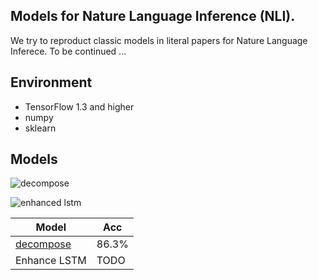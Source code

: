 ## Models for Nature Language Inference (NLI).

We try to reproduct classic models in literal papers for Nature Language Inferece. 
To be continued ...

## Environment
- TensorFlow 1.3 and higher
- numpy
- sklearn

## Models

![decompose](https://user-images.githubusercontent.com/18669534/38763448-93d25bc8-3fce-11e8-9851-7ded7a1e0334.png)

![enhanced lstm](https://user-images.githubusercontent.com/18669534/38763465-f4543106-3fce-11e8-8551-19c670aa780a.png)

Model |          Acc
------------ | -------------
[decompose](http://www.aclweb.org/anthology/D16-1244)| 86.3%
Enhance LSTM | TODO
